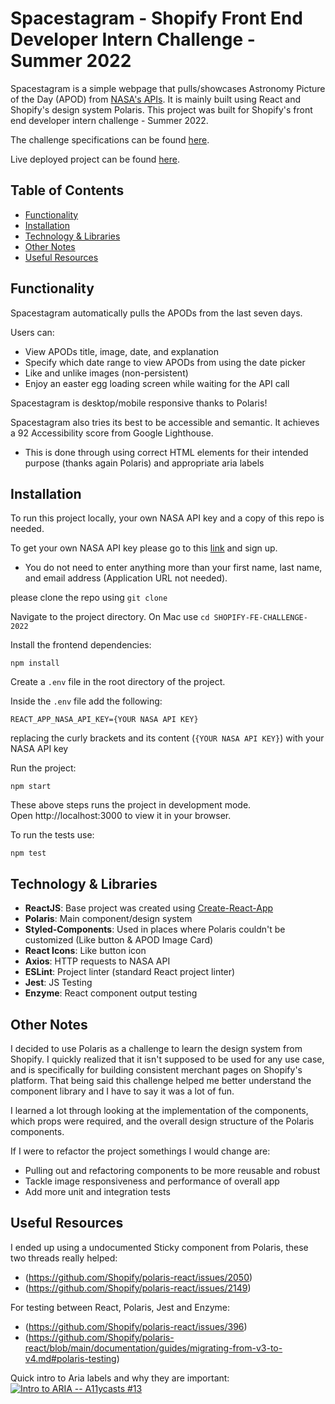 # Spacestagram - Shopify Front End Developer Intern Challenge - Summer 2022

Spacestagram is a simple webpage that pulls/showcases Astronomy Picture of the Day (APOD) from 
[NASA's APIs](https://api.nasa.gov/). It is mainly built using React and Shopify's design system Polaris. 
This project was built for Shopify's front end developer intern challenge - Summer 2022. 

The challenge specifications can be found [here](https://docs.google.com/document/d/13zXpyrC2yGxoLXKktxw2VJG2Jw8SdUfliLM-bYQLjqE/edit#heading=h.6kafoyko4s5j). 

Live deployed project can be found [here](https://phillipspacetagram.netlify.app/).
## Table of Contents
  - [Functionality](#functionality)
  - [Installation](#installation)
  - [Technology & Libraries](#technology---libraries)
  - [Other Notes](#other-notes)
  - [Useful Resources](#useful-resources)

## Functionality

Spacestagram automatically pulls the APODs from the last seven days.

Users can:

- View APODs title, image, date, and explanation
- Specify which date range to view APODs from using the date picker
- Like and unlike images (non-persistent)
- Enjoy an easter egg loading screen while waiting for the API call

Spacestagram is desktop/mobile responsive thanks to Polaris!

Spacestagram also tries its best to be accessible and semantic. It achieves a 92 Accessibility score from Google Lighthouse.
- This is done through using correct HTML elements for their intended purpose (thanks again Polaris) and appropriate aria labels

## Installation

To run this project locally, your own NASA API key and a copy of this repo is needed.


To get your own NASA API key please go to this [link](https://api.nasa.gov/#:~:text=Browse%20APIs-,Generate%20API%20Key,-Sign%20up%20for) and sign up.

- You do not need to enter anything more than your first name, last name, and email address (Application URL not needed).


please clone the repo using `git clone`

Navigate to the project directory. On Mac use `cd SHOPIFY-FE-CHALLENGE-2022`

Install the frontend dependencies:

```
npm install
```

Create a `.env` file in the root directory of the project.

Inside the `.env` file add the following:
```
REACT_APP_NASA_API_KEY={YOUR NASA API KEY}
```

replacing the curly brackets and its content (`{YOUR NASA API KEY}`) with your NASA API key

Run the project:

```
npm start
```

These above steps runs the project in development mode.   
Open http://localhost:3000 to view it in your browser.

To run the tests use:

```
npm test
```

## Technology & Libraries

- **ReactJS**: Base project was created using [Create-React-App](https://reactjs.org/docs/create-a-new-react-app.html#create-react-app)
- **Polaris**: Main component/design system
- **Styled-Components**: Used in places where Polaris couldn't be customized (Like button & APOD Image Card)
- **React Icons**: Like button icon
- **Axios**: HTTP requests to NASA API
- **ESLint**: Project linter (standard React project linter)
- **Jest**: JS Testing
- **Enzyme**: React component output testing

## Other Notes

I decided to use Polaris as a challenge to learn the design system from Shopify. I quickly realized that it isn't 
supposed to be used for any use case, and is specifically for building consistent merchant pages on Shopify's platform. 
That being said this challenge helped me better understand the component library and I have to say it was a lot of fun.

I learned a lot through looking at the implementation of the components, which props were required, and the overall 
design structure of the Polaris components. 

If I were to refactor the project somethings I would change are:
- Pulling out and refactoring components to be more reusable and robust
- Tackle image responsiveness and performance of overall app
- Add more unit and integration tests

## Useful Resources

I ended up using a undocumented Sticky component from Polaris, these two threads really helped:

- (https://github.com/Shopify/polaris-react/issues/2050)
- (https://github.com/Shopify/polaris-react/issues/2149)

For testing between React, Polaris, Jest and Enzyme:

- (https://github.com/Shopify/polaris-react/issues/396)
- (https://github.com/Shopify/polaris-react/blob/main/documentation/guides/migrating-from-v3-to-v4.md#polaris-testing)

Quick intro to Aria labels and why they are important:
[![Intro to ARIA -- A11ycasts #13](https://i.ytimg.com/vi/g9Qff0b-lHk/hq720.jpg?sqp=-oaymwEcCNAFEJQDSFXyq4qpAw4IARUAAIhCGAFwAcABBg==&rs=AOn4CLBtFdI0aiu93d1uUUF8S4XGo5DRCw)](https://www.youtube.com/watch?v=g9Qff0b-lHk)